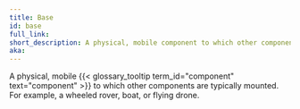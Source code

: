 ```yaml
---
title: Base
id: base
full_link:
short_description: A physical, mobile component to which other components are typically mounted. For example, a wheeled rover, boat, or flying drone.
aka:
---
```


A physical, mobile {{< glossary_tooltip term_id="component" text="component" >}} to which other components are typically mounted. For example, a wheeled rover, boat, or flying drone.
